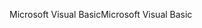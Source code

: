 <span data-ttu-id="e7835-101">Microsoft Visual Basic</span><span class="sxs-lookup"><span data-stu-id="e7835-101">Microsoft Visual Basic</span></span>